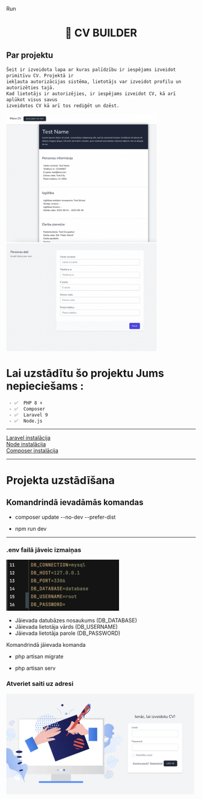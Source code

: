 Run

<div align="center">
  <h1>📄 CV BUILDER </h1>
</div>

## Par projektu

````
Šeit ir izveidota lapa ar kuras palīdzību ir iespējams izveidot primitīvu CV. Projektā ir 
iekļauta autorizācijas sistēma, lietotājs var izveidot profilu un autorizēties tajā. 
Kad lietotājs ir autorizējies, ir iespējams izveidot CV, kā arī aplūkot visus savus
izveidotos CV kā arī tos rediģēt un dzēst.
 ````
 <p>
  <img width="400"src="https://github.com/LianaDace/cv-project/blob/main/preview.png">
  <img width="400"src="https://github.com/LianaDace/cv-project/blob/main/add-data.png">
</p>
 
 # Lai uzstādītu šo projektu Jums nepieciešams :
 
````
 - ✅  PHP 8 ⬆️
 - ✅  Composer
 - ✅  Laravel 9
 - ✅  Node.js
 ````
---

[Laravel instalācija](https://laravel.com/docs/9.x/installation#getting-started-on-macos) <br>
[Node instalācija](https://nodejs.org/en/)<br>
[Composer instalācija](https://getcomposer.org)<br>

---

# Projekta uzstādīšana 

## Komandrindā ievadāmās komandas 

* composer update --no-dev --prefer-dist <br>

* npm run dev

---
### .env failā jāveic izmaiņas 

<p>
  <img width="300"src="https://github.com/LianaDace/cv-project/blob/main/env.png">
</p>

* Jāievada datubāzes nosaukums (DB_DATABASE) <br>
* Jāievada lietotāja vārds (DB_USERNAME)<br>
* Jāievada lietotāja parole (DB_PASSWORD) <br>

<p> Komandrindā jāievada komanda </p>

* php artisan migrate <br>

* php artisan serv

### Atveriet saiti uz adresi


<p>
  <img width="500"src="https://github.com/LianaDace/cv-project/blob/main/login.png">
</p>
